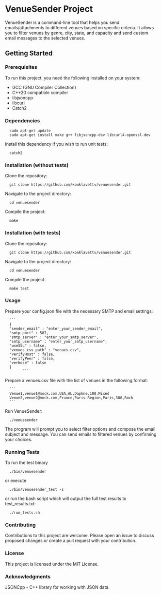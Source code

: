 # VenueSender Project

VenueSender is a command-line tool that helps you send emails/attachments to different venues based on specific criteria. It allows you to filter venues by genre, city, state, and capacity and send custom email messages to the selected venues.

## Getting Started

### Prerequisites

To run this project, you need the following installed on your system:

- GCC (GNU Compiler Collection)
- C++20 compatible compiler
- libjsoncpp
- libcurl
- Catch2

### Dependencies

      sudo apt-get update
      sudo apt-get install make g++ libjsoncpp-dev libcurl4-openssl-dev

Install this dependency if you wish to run unit tests:

      catch2

### Installation (without tests)

Clone the repository:

      git clone https://github.com/konklavettv/venuesender.git


Navigate to the project directory:

      cd venuesender

Compile the project:

      make


### Installation (with tests)

Clone the repository:

      git clone https://github.com/konklavettv/venuesender.git


Navigate to the project directory:

      cd venuesender

Compile the project:

      make test


### Usage

Prepare your config.json file with the necessary SMTP and email settings:

      ```
      {
      "sender_email" : "enter_your_sender_email",
      "smtp_port" : 587,
      "smtp_server" : "enter_your_smtp_server",
      "smtp_username" : "enter_your_smtp_username",
      "useSSL" : false,
      "venues_csv_path" : "venues.csv",
      "verifyHost" : false,
      "verifyPeer" : false,
      "verbose" : false
      }
            ```

Prepare a venues.csv file with the list of venues in the following format:

      ```
      Venue1,venue1@mock.com,USA,AL,Daphne,100,Mixed
      Venue2,venue2@mock.com,France,Paris Region,Paris,300,Rock
      ```

Run VenueSender:

      ./venuesender

The program will prompt you to select filter options and compose the email subject and message. You can send emails to filtered venues by confirming your choices.


### Running Tests

To run the test binary

      ./bin/venuesender 

or execute:

      ./bin/venuesender_test -s

or run the bash script which will output the full test results to test_results.txt:

      ./run_tests.sh

### Contributing

Contributions to this project are welcome. Please open an issue to discuss proposed changes or create a pull request with your contribution.


### License

This project is licensed under the MIT License.


### Acknowledgments

JSONCpp - C++ library for working with JSON data.
